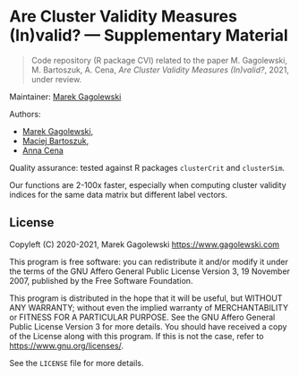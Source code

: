 # Are Cluster Validity Measures (In)valid? — Supplementary Material

> Code repository (R package CVI) related to the paper
> M. Gagolewski, M. Bartoszuk, A. Cena,
> *Are Cluster Validity Measures (In)valid?*,
> 2021, under review.



Maintainer: [Marek Gagolewski](https://gagolewski.com)

Authors:

* [Marek Gagolewski](https://gagolewski.com),
* [Maciej Bartoszuk](http://bartoszuk.rexamine.com),
* [Anna Cena](http://cena.rexamine.com)


Quality assurance: tested against R packages `clusterCrit` and `clusterSim`.

Our functions are 2-100x faster, especially when computing cluster
validity indices for the same data matrix but different label vectors.



## License


Copyleft (C) 2020-2021, Marek Gagolewski <https://www.gagolewski.com>

This program is free software: you can redistribute it and/or modify
it under the terms of the GNU Affero General Public License
Version 3, 19 November 2007, published by the Free Software Foundation.

This program is distributed in the hope that it will be useful,
but WITHOUT ANY WARRANTY; without even the implied warranty of
MERCHANTABILITY or FITNESS FOR A PARTICULAR PURPOSE. See the
GNU Affero General Public License Version 3 for more details.
You should have received a copy of the License along with this program.
If this is not the case, refer to <https://www.gnu.org/licenses/>.


See the `LICENSE` file for more details.
